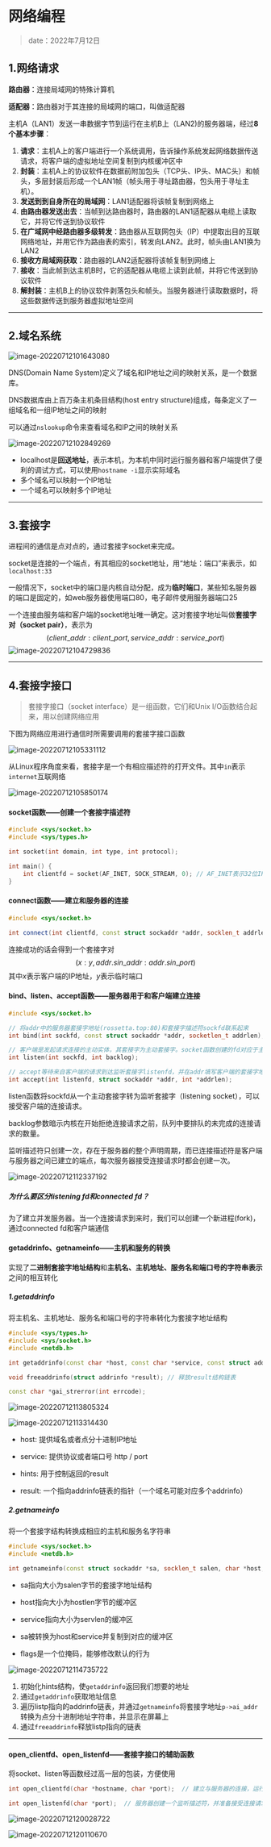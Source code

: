# 网络编程

> date：2022年7月12日

## 1.网络请求

**路由器**：连接局域网的特殊计算机

**适配器**：路由器对于其连接的局域网的端口，叫做适配器

主机A（LAN1）发送一串数据字节到运行在主机B上（LAN2)的服务器端，经过**8个基本步骤**：

1. **请求**：主机A上的客户端进行一个系统调用，告诉操作系统发起网络数据传送请求，将客户端的虚拟地址空间复制到内核缓冲区中
2. **封装**：主机A上的协议软件在数据前附加包头（TCP头、IP头、MAC头）和帧头，多层封装后形成一个LAN1帧（帧头用于寻址路由器，包头用于寻址主机）。
3. **发送到到自身所在的局域网**：LAN1适配器将该帧复制到网络上
4. **由路由器发送出去**：当帧到达路由器时，路由器的LAN1适配器从电缆上读取它，并将它传送到协议软件
5. **在广域网中经路由器多级转发**：路由器从互联网包头（IP）中提取出目的互联网络地址，并用它作为路由表的索引，转发向LAN2。此时，帧头由LAN1换为LAN2
6. **接收方局域网获取**：路由器的LAN2适配器将该帧复制到网络上
7. **接收**：当此帧到达主机B时，它的适配器从电缆上读到此帧，并将它传送到协议软件
8. **解封装**：主机B上的协议软件剥落包头和帧头。当服务器进行读取数据时，将这些数据传送到服务器虚拟地址空间

---------

## 2.域名系统

![image-20220712101643080](../assets/image-20220712101643080.png)

DNS(Domain Name System)定义了域名和IP地址之间的映射关系，是一个数据库。

DNS数据库由上百万条主机条目结构(host entry structure)组成，每条定义了一组域名和一组IP地址之间的映射

可以通过`nslookup`命令来查看域名和IP之间的映射关系

![image-20220712102849269](../assets/image-20220712102849269.png)

- localhost是**回送地址**，表示本机，为本机中同时运行服务器和客户端提供了便利的调试方式，可以使用`hostname -i`显示实际域名
- 多个域名可以映射一个IP地址
- 一个域名可以映射多个IP地址

--------

## 3.套接字

进程间的通信是点对点的，通过套接字socket来完成。

socket是连接的一个端点，有其相应的socket地址，用“地址：端口”来表示，如`localhost:33`

一般情况下，socket中的端口是内核自动分配，成为**临时端口**，某些知名服务器的端口是固定的，如web服务器使用端口80，电子邮件使用服务器端口25

一个连接由服务端和客户端的socket地址唯一确定。这对套接字地址叫做**套接字对（socket pair）**，表示为
$$
(client\_addr : client\_port, service\_addr : service\_port)
$$
![image-20220712104729836](../assets/image-20220712104729836.png)

-----------

## 4.套接字接口

> 套接字接口（socket interface）是一组函数，它们和Unix I/O函数结合起来，用以创建网络应用

下图为网络应用进行通信时所需要调用的套接字接口函数

![image-20220712105331112](../assets/image-20220712105331112.png)

从Linux程序角度来看，套接字是一个有相应描述符的打开文件。其中`in`表示`internet`互联网络

![image-20220712105850174](../assets/image-20220712105850174.png)

#### socket函数——创建一个套接字描述符

```cpp
#include <sys/socket.h>
#include <sys/types.h>

int socket(int domain, int type, int protocol);

int main() {
    int clientfd = socket(AF_INET, SOCK_STREAM, 0);	// AF_INET表示32位IP地址，SOCK_STREAM表示这个套接字是连接的一个端点
}
```

#### connect函数——建立和服务器的连接

```cpp
#include <sys/socket.h>

int connect(int clientfd, const struct sockaddr *addr, socklen_t addrlen);
```

连接成功的话会得到一个套接字对
$$
(x:y, addr.sin\_addr:addr.sin\_port)
$$
其中$x$表示客户端的IP地址，$y$表示临时端口

#### bind、listen、accept函数——服务器用于和客户端建立连接

```cpp
#include <sys/socket.h>

// 将addr中的服务器套接字地址(rossetta.top:80)和套接字描述符sockfd联系起来
int bind(int sockfd, const struct sockaddr *addr, socketlen_t addrlen);

// 客户端是发起请求连接的主动实体，其套接字为主动套接字。socket函数创建的fd对应于主动套接字，而listen函数告诉内核，描述符sockfd是被服务器使用的
int listen(int sockfd, int backlog);

// accept等待来自客户端的请求到达监听套接字listenfd，并在addr填写客户端的套接字地址，返回一个已连接描述符（connected descriptor），用于通信
int accept(int listenfd, struct sockaddr *addr, int *addrlen);
```

listen函数将sockfd从一个主动套接字转为监听套接字（listening socket），可以接受客户端的连接请求。

backlog参数暗示内核在开始拒绝连接请求之前，队列中要排队的未完成的连接请求的数量。

监听描述符只创建一次，存在于服务器的整个声明周期，而已连接描述符是客户端与服务器之间已建立的端点，每次服务器接受连接请求时都会创建一次。

![image-20220712112337192](../assets/image-20220712112337192.png)

##### 为什么要区分listening fd和connected fd？

为了建立并发服务器。当一个连接请求到来时，我们可以创建一个新进程(fork)，通过connected fd和客户端通信

#### getaddrinfo、getnameinfo——主机和服务的转换

实现了**二进制套接字地址结构**和**主机名、主机地址、服务名和端口号的字符串表示**之间的相互转化

##### 1.getaddrinfo

将主机名、主机地址、服务名和端口号的字符串转化为套接字地址结构

```cpp
#include <sys/types.h>
#include <sys/socket.h>
#include <netdb.h>

int getaddrinfo(const char *host, const char *service, const struct addrinfo *hints, struct addrinfo **result);	// 成功则返回0,否则返回错误代码

void freeaddrinfo(struct addrinfo *result);	// 释放result结构链表

const char *gai_strerror(int errcode);

```

![image-20220712113805324](../assets/image-20220712113805324.png)

![image-20220712113314430](../assets/image-20220712113314430.png)

- host: 提供域名或者点分十进制IP地址
- service: 提供协议或者端口号 http / port

- hints: 用于控制返回的result
- result: 一个指向addrinfo链表的指针（一个域名可能对应多个addrinfo）

##### 2.getnameinfo

将一个套接字结构转换成相应的主机和服务名字符串

```cpp
#include <sys/socket.h>
#include <netdb.h>

int getnameinfo(const struct sockaddr *sa, socklen_t salen, char *host, size_t hostlen, char *service, size_t servlen, int flags);
```

- sa指向大小为salen字节的套接字地址结构
- host指向大小为hostlen字节的缓冲区
- service指向大小为servlen的缓冲区

- sa被转换为host和service并复制到对应的缓冲区

- flags是一个位掩码，能够修改默认的行为

![image-20220712114735722](../assets/image-20220712114735722.png)

1. 初始化hints结构，使`getaddrinfo`返回我们想要的地址
2. 通过`getaddrinfo`获取地址信息
3. 遍历listp指向的addrinfo链表，并通过`getnameinfo`将套接字地址`p->ai_addr`转换为点分十进制地址字符串，并显示在屏幕上
4. 通过`freeaddrinfo`释放listp指向的链表

--------

#### open_clientfd、open_listenfd——套接字接口的辅助函数

将socket、listen等函数经过高一层的包装，方便使用

```cpp
int open_clientfd(char *hostname, char *port);	// 建立与服务器的连接，运行与主机上

int open_listenfd(char *port);	// 服务器创建一个监听描述符，并准备接受连接请求
```

![image-20220712120028722](../assets/image-20220712120028722.png)

![image-20220712120110670](../assets/image-20220712120110670.png)
